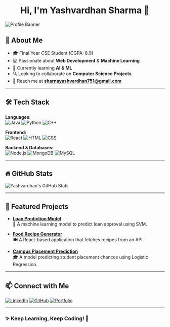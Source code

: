 <h1 align="center">Hi, I'm Yashvardhan Sharma 👋</h1>

![Profile Banner](https://your-banner-image-url.com) <!-- Optional Banner Image -->

## 🚀 About Me
- 🎓 Final Year CSE Student (CGPA: 8.9)
- 💻 Passionate about **Web Development** & **Machine Learning**
- 🤖 Currently learning **AI & ML**
- 🔍 Looking to collaborate on **Computer Science Projects**
- 📩 Reach me at **sharnayashvardhan751@gmail.com**

---

## 🛠️ Tech Stack
**Languages:**  
![Java](https://img.shields.io/badge/Java-ED8B00?style=for-the-badge&logo=java&logoColor=white) 
![Python](https://img.shields.io/badge/Python-3776AB?style=for-the-badge&logo=python&logoColor=white)
![C++](https://img.shields.io/badge/C++-00599C?style=for-the-badge&logo=cplusplus&logoColor=white)

**Frontend:**  
![React](https://img.shields.io/badge/React-20232A?style=for-the-badge&logo=react&logoColor=61DAFB)
![HTML](https://img.shields.io/badge/HTML-E34F26?style=for-the-badge&logo=html5&logoColor=white)
![CSS](https://img.shields.io/badge/CSS-1572B6?style=for-the-badge&logo=css3&logoColor=white)

**Backend & Databases:**  
![Node.js](https://img.shields.io/badge/Node.js-43853D?style=for-the-badge&logo=node.js&logoColor=white)
![MongoDB](https://img.shields.io/badge/MongoDB-4EA94B?style=for-the-badge&logo=mongodb&logoColor=white)
![MySQL](https://img.shields.io/badge/MySQL-4479A1?style=for-the-badge&logo=mysql&logoColor=white)

---

## 🔥 GitHub Stats
![Yashvardhan's GitHub Stats](https://github-readme-stats.vercel.app/api?username=yashvardhan751&show_icons=true&theme=radical)

---

## 📌 Featured Projects
- **[Loan Prediction Model](https://github.com/yashvardhan751/loan-prediction)**  
  📌 A machine learning model to predict loan approval using SVM.

- **[Food Recipe Generator](https://github.com/yashvardhan751/recipe-generator)**  
  🍽️ A React-based application that fetches recipes from an API.

- **[Campus Placement Prediction](https://github.com/yashvardhan751/placement-prediction)**  
  🎓 A model predicting student placement chances using Logistic Regression.

---

## 📫 Connect with Me
[![LinkedIn](https://img.shields.io/badge/LinkedIn-0A66C2?style=for-the-badge&logo=linkedin&logoColor=white)](https://www.linkedin.com/in/yashvardhan751)
[![GitHub](https://img.shields.io/badge/GitHub-171515?style=for-the-badge&logo=github&logoColor=white)](https://github.com/yashvardhan751)
[![Portfolio](https://img.shields.io/badge/Portfolio-242424?style=for-the-badge&logo=web&logoColor=white)](https://your-portfolio-link.com)

---

### ✨ Keep Learning, Keep Coding! 🚀


<!---
yashvardhan751/yashvardhan751 is a ✨ special ✨ repository because its `README.md` (this file) appears on your GitHub profile.
You can click the Preview link to take a look at your changes.
--->
